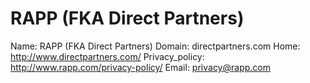 
# RAPP (FKA Direct Partners)

Name: RAPP (FKA Direct Partners)
Domain: directpartners.com
Home: http://www.directpartners.com/
Privacy_policy: http://www.rapp.com/privacy-policy/
Email: privacy@rapp.com
